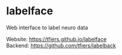 # labelface
Web interface to label neuro data

Website: https://tfiers.github.io/labelface  
Backend: https://github.com/tfiers/labelback
